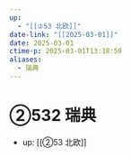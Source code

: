 ```yaml
---
up:
  - "[[②53 北欧]]"
date-link: "[[2025-03-01]]"
date: 2025-03-01
ctime-p: 2025-03-01T13:18:59
aliases:
  - 瑞典
---
```


# ②532 瑞典

- up: [[②53 北欧]]
